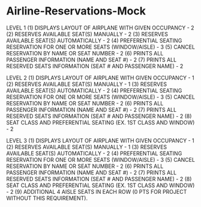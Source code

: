# Airline-Reservations-Mock
LEVEL 1
(1) DISPLAYS LAYOUT OF AIRPLANE WITH GIVEN OCCUPANCY - 2
(2) RESERVES AVAILABLE SEAT(S) MANUALLY - 2
(3) RESERVES AVAILABLE SEAT(S) AUTOMATICALLY - 2
(4) PREFERENTIAL SEATING RESERVATION FOR ONE OR MORE SEATS (WINDOW/AISLE) - 3
(5) CANCEL RESERVATION BY NAME OR SEAT NUMBER - 2
(6) PRINTS ALL PASSENGER INFORMATION (NAME AND SEAT #) - 2
(7) PRINTS ALL RESERVED SEATS INFORMATION (SEAT # AND PASSENGER NAME) - 2
 
 
LEVEL 2
(1) DISPLAYS LAYOUT OF AIRPLANE WITH GIVEN OCCUPANCY - 1
(2) RESERVES AVAILABLE SEAT(S) MANUALLY - 1
(3) RESERVES AVAILABLE SEAT(S) AUTOMATICALLY - 2
(4) PREFERENTIAL SEATING RESERVATION FOR ONE OR MORE SEATS (WINDOW/AISLE) - 3
(5) CANCEL RESERVATION BY NAME OR SEAT NUMBER - 2
(6) PRINTS ALL PASSENGER INFORMATION (NAME AND SEAT #) - 2
(7) PRINTS ALL RESERVED SEATS INFORMATION (SEAT # AND PASSENGER NAME) - 2
(8) SEAT CLASS AND PREFERENTIAL SEATING (EX. 1ST CLASS AND WINDOW) - 2
 
 
LEVEL 3
(1) DISPLAYS LAYOUT OF AIRPLANE WITH GIVEN OCCUPANCY - 1
(2) RESERVES AVAILABLE SEAT(S) MANUALLY - 1
(3) RESERVES AVAILABLE SEAT(S) AUTOMATICALLY - 2
(4) PREFERENTIAL SEATING RESERVATION FOR ONE OR MORE SEATS (WINDOW/AISLE) - 3
(5) CANCEL RESERVATION BY NAME OR SEAT NUMBER - 2
(6) PRINTS ALL PASSENGER INFORMATION (NAME AND SEAT #) - 2
(7) PRINTS ALL RESERVED SEATS INFORMATION (SEAT # AND PASSENGER NAME) - 2
(8) SEAT CLASS AND PREFERENTIAL SEATING (EX. 1ST CLASS AND WINDOW) - 2
(9) ADDITIONAL 4 AISLE SEATS IN EACH ROW (0 PTS  FOR PROJECT WITHOUT THIS REQUIREMENT).
